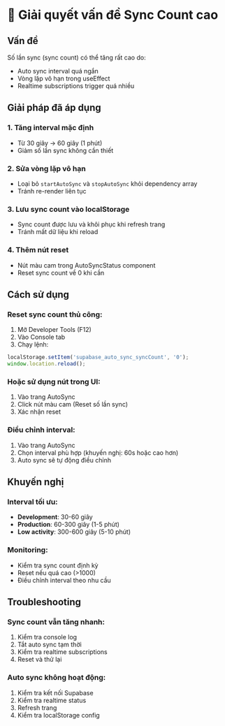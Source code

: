 # 🔧 Giải quyết vấn đề Sync Count cao

## Vấn đề
Số lần sync (sync count) có thể tăng rất cao do:
- Auto sync interval quá ngắn
- Vòng lặp vô hạn trong useEffect
- Realtime subscriptions trigger quá nhiều

## Giải pháp đã áp dụng

### 1. Tăng interval mặc định
- Từ 30 giây → 60 giây (1 phút)
- Giảm số lần sync không cần thiết

### 2. Sửa vòng lặp vô hạn
- Loại bỏ `startAutoSync` và `stopAutoSync` khỏi dependency array
- Tránh re-render liên tục

### 3. Lưu sync count vào localStorage
- Sync count được lưu và khôi phục khi refresh trang
- Tránh mất dữ liệu khi reload

### 4. Thêm nút reset
- Nút màu cam trong AutoSyncStatus component
- Reset sync count về 0 khi cần

## Cách sử dụng

### Reset sync count thủ công:
1. Mở Developer Tools (F12)
2. Vào Console tab
3. Chạy lệnh:
```javascript
localStorage.setItem('supabase_auto_sync_syncCount', '0');
window.location.reload();
```

### Hoặc sử dụng nút trong UI:
1. Vào trang AutoSync
2. Click nút màu cam (Reset số lần sync)
3. Xác nhận reset

### Điều chỉnh interval:
1. Vào trang AutoSync
2. Chọn interval phù hợp (khuyến nghị: 60s hoặc cao hơn)
3. Auto sync sẽ tự động điều chỉnh

## Khuyến nghị

### Interval tối ưu:
- **Development**: 30-60 giây
- **Production**: 60-300 giây (1-5 phút)
- **Low activity**: 300-600 giây (5-10 phút)

### Monitoring:
- Kiểm tra sync count định kỳ
- Reset nếu quá cao (>1000)
- Điều chỉnh interval theo nhu cầu

## Troubleshooting

### Sync count vẫn tăng nhanh:
1. Kiểm tra console log
2. Tắt auto sync tạm thời
3. Kiểm tra realtime subscriptions
4. Reset và thử lại

### Auto sync không hoạt động:
1. Kiểm tra kết nối Supabase
2. Kiểm tra realtime status
3. Refresh trang
4. Kiểm tra localStorage config 